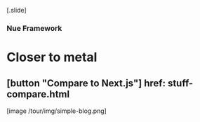 
[.slide]
  ### Nue Framework
  # Closer to metal

  [button "Compare to Next.js"]
    href: stuff-compare.html
  ---

  [image /tour/img/simple-blog.png]

